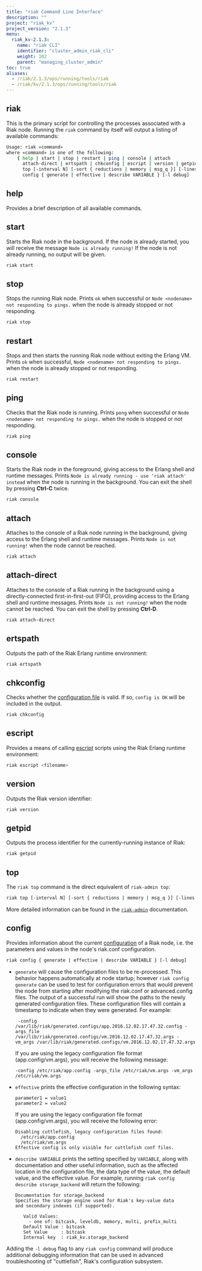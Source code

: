 ```yaml
---
title: "riak Command Line Interface"
description: ""
project: "riak_kv"
project_version: "2.1.3"
menu:
  riak_kv-2.1.3:
    name: "riak CLI"
    identifier: "cluster_admin_riak_cli"
    weight: 102
    parent: "managing_cluster_admin"
toc: true
aliases:
  - /riak/2.1.3/ops/running/tools/riak
  - /riak/kv/2.1.3/ops/running/tools/riak
---
```


[configuration file]: {{<baseurl>}}riak/kv/2.1.3/configuring/reference/
[escript]: http://www.erlang.org/doc/man/escript.html
[`riak-admin`]: {{<baseurl>}}riak/kv/2.1.3/using/admin/riak-admin/#top
[configuration]: {{<baseurl>}}riak/kv/2.1.3/configuring/reference/

## riak

This is the primary script for controlling the processes associated with a Riak node. Running the `riak` command by itself will output a listing of available commands:

```bash
Usage: riak «command»
where «command» is one of the following:
    { help | start | stop | restart | ping | console | attach
      attach-direct | ertspath | chkconfig | escript | version | getpid
      top [-interval N] [-sort { reductions | memory | msg_q }] [-lines N] } |
      config { generate | effective | describe VARIABLE } [-l debug]
```

## help

Provides a brief description of all available commands.

## start

Starts the Riak node in the background. If the node is already started, you will receive the message `Node is already running!` If the node is not already running, no output will be given.

```bash
riak start
```

## stop

Stops the running Riak node. Prints `ok` when successful or `Node <nodename> not responding to pings.` when the node is already stopped or not responding.

```bash
riak stop
```

## restart

Stops and then starts the running Riak node without exiting the Erlang VM.
Prints `ok` when successful, `Node <nodename> not responding to pings.` when the node is already stopped or not responding.

```bash
riak restart
```

## ping

Checks that the Riak node is running. Prints `pong` when successful or `Node <nodename> not responding to pings.` when the node is stopped or not responding.

```bash
riak ping
```

## console

Starts the Riak node in the foreground, giving access to the Erlang shell and
runtime messages. Prints `Node is already running - use 'riak attach' instead`
when the node is running in the background. You can exit the shell by pressing **Ctrl-C** twice.

```bash
riak console
```

## attach

Attaches to the console of a Riak node running in the background, giving access to the Erlang shell and runtime messages. Prints `Node is not running!` when the node cannot be reached.

```bash
riak attach
```

## attach-direct

Attaches to the console of a Riak running in the background using a directly-connected first-in-first-out (FIFO), providing access to the Erlang shell and runtime messages. Prints `Node is not running!` when the node cannot be reached. You can exit the shell by pressing **Ctrl-D**.

```bash
riak attach-direct
```

## ertspath

Outputs the path of the Riak Erlang runtime environment:

```bash
riak ertspath
```

## chkconfig

Checks whether the [configuration file][configuration file] is valid. If so, `config is OK` will be included in the output.

```bash
riak chkconfig
```

## escript

Provides a means of calling [escript][escript] scripts using the Riak Erlang runtime environment:

```bash
riak escript <filename>
```

## version

Outputs the Riak version identifier:

```bash
riak version
```

## getpid

Outputs the process identifier for the currently-running instance of Riak:

```bash
riak getpid
```

## top

The `riak top` command is the direct equivalent of `riak-admin top`:

```bash
riak top [-interval N] [-sort { reductions | memory | msg_q }] [-lines N] }
```

More detailed information can be found in the [`riak-admin`][`riak-admin`] documentation.

## config

Provides information about the current [configuration][configuration] of a Riak node, i.e. the parameters and values in the node's riak.conf configuration.

```bash
riak config { generate | effective | describe VARIABLE } [-l debug]
```

* `generate` will cause the configuration files to be re-processed.  This behavior happens automatically at node startup; however `riak config generate` can be used to test for configuration errors that would prevent the node from starting after modifying the riak.conf or advanced.config files.
    The output of a successful run will show the paths to the newly generated configuration files.  These configuration files will contain a timestamp to indicate when they were generated.  For example:

    ```
     -config /var/lib/riak/generated.configs/app.2016.12.02.17.47.32.config -args_file /var/lib/riak/generated.configs/vm.2016.12.02.17.47.32.args -vm_args /var/lib/riak/generated.configs/vm.2016.12.02.17.47.32.args  
    ```

    If you are using the legacy configuration file format (app.config/vm.args), you will receive the following message:

    ```
    -config /etc/riak/app.config -args_file /etc/riak/vm.args -vm_args /etc/riak/vm.args  
    ```

* `effective` prints the effective configuration in the following syntax:
    
    ```
    parameter1 = value1
    parameter2 = value2
    ```

    If you are using the legacy configuration file format (app.config/vm.args), you will receive the following error:

    ```
    Disabling cuttlefish, legacy configuration files found:
      /etc/riak/app.config
      /etc/riak/vm.args
    Effective config is only visible for cuttlefish conf files. 
    ```

* `describe VARIABLE` prints the setting specified by `VARIABLE`, along with documentation and other useful information, such as the affected location in the configuration file, the data type of the value, the default value, and the effective value. For example, running `riak config describe storage_backend` will return the following:
    
    ```
    Documentation for storage_backend
    Specifies the storage engine used for Riak's key-value data
    and secondary indexes (if supported).

       Valid Values: 
         - one of: bitcask, leveldb, memory, multi, prefix_multi
       Default Value : bitcask
       Set Value     : bitcask
       Internal key  : riak_kv.storage_backend 
    ```

Adding the `-l debug` flag to any `riak config` command will produce additional debugging information that can be used in advanced troubleshooting of "cuttlefish", Riak's configuration subsystem.
